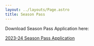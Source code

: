 ```yaml
---
layout: ../layouts/Page.astro
title: Season Pass
---
```


Download Season Pass Application here:

[2023-24 Season Pass Application](https://s3.amazonaws.com/snowflake.citizen.io/2023_24+DNSC+Membership+Form.pdf)
